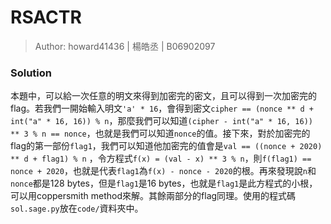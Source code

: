 # RSACTR

> Author: howard41436 | 楊皓丞 | B06902097

### Solution

本題中，可以給一次任意的明文來得到加密完的密文，且可以得到一次加密完的flag。若我們一開始輸入明文`'a' * 16`，會得到密文`cipher == (nonce ** d + int("a" * 16, 16)) % n`，那麼我們可以知道`(cipher - int("a" * 16, 16)) ** 3 % n == nonce`，也就是我們可以知道`nonce`的值。接下來，對於加密完的flag的第一部份`flag1`，我們可以知道他加密完的值會是`val == ((nonce + 2020) ** d + flag1) % n` ，令方程式`f(x) = (val - x) ** 3 % n`，則`f(flag1) == nonce + 2020`，也就是代表`flag1`為`f(x) - nonce - 2020`的根。再來發現說`n`和`nonce`都是128 bytes，但是`flag1`是16 bytes，也就是`flag1`是此方程式的小根，可以用coppersmith method來解。其餘兩部分的flag同理。使用的程式碼`sol.sage.py`放在`code/`資料夾中。